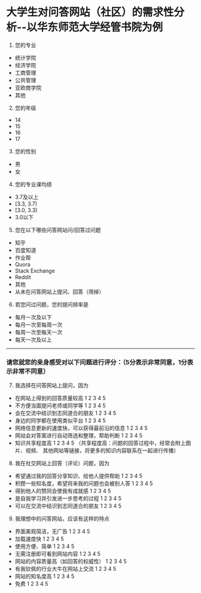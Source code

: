 # 大学生对问答网站（社区）的需求性分析--以华东师范大学经管书院为例

1. 您的专业

+ 统计学院
+ 经济学院
+ 工商管理
+ 公共管理
+ 亚欧商学院
+ 其他


2. 您的年级

+ 14
+ 15
+ 16
+ 17


3. 您的性别

+ 男
+ 女


4. 您的专业课均绩

+ 3.7及以上
+ [3.3, 3.7)
+ [3.0, 3.3)
+ 3.0以下


5. 您在以下哪些问答网站问/回答过问题

+ 知乎
+ 百度知道
+ 作业帮
+ Quora
+ Stack Exchange
+ Reddit
+ 其他
+ 从未在问答网站上提问、回答（筛掉）


6. 若您问过问题，您的提问频率是

+ 每月一次及以下
+ 每月一次至每周一次
+ 每周一次至每天一次
+ 每天一次及以上


------

### 请您就您的亲身感受对以下问题进行评分：（5分表示非常同意，1分表示非常不同意）

7. 我选择在问答网站上提问，因为

+ 在网站上得到的回答质量较高                     1   2   3   4   5
+ 不方便当面提问老师或同学等                     1   2   3   4   5
+ 会在交流中结识到志同道合的朋友                 1   2   3   4   5
+ 身边的同学都在使用类似平台                     1   2   3   4   5
+ 网络信息更新的速度快，可以获得最前沿的信息     1   2   3   4   5
+ 网站会对答案进行自动筛选和整理，帮助判断       1   2   3   4   5
+ 知识共享程度高                                 1   2   3   4   5
（共享程度高：问题的回答过程中，经常会附上图片、视频、 其他网站等链接，将更多的知识内容联系在一起进行传播）


8. 我在社交网站上回答（评论）问题，因为

+ 希望通过我的回答分享知识、给他人提供帮助       1   2   3   4   5
+ 积攒一些知名度，希望将来我的问题也会被别人答   1   2   3   4   5
+ 得到他人的赞同会使我有成就感                   1   2   3   4   5
+ 是自我学习并引发进一步思考的过程               1   2   3   4   5
+ 可以在交流中结识到志同道合的朋友               1   2   3   4   5


9. 我理想中的问答网站，应该有这样的特点

+ 界面美观简洁，无广告                           1   2   3   4   5
+ 加载速度快                                     1   2   3   4   5
+ 使用方便、简单                                 1   2   3   4   5
+ 无需注册即可看到网站内容                       1   2   3   4   5
+ 网站的内容质量高（如回答的权威性）             1   2   3   4   5
+ 有我钦佩的行业大牛在网站上交流                 1   2   3   4   5
+ 网站的知名度高                                 1   2   3   4   5
+ 免费                                           1   2   3   4   5
